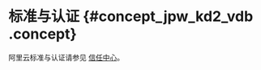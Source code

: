 # 标准与认证 {#concept_jpw_kd2_vdb .concept}

阿里云标准与认证请参见 [信任中心](https://help.aliyun.com/product/9091841_.html)。

